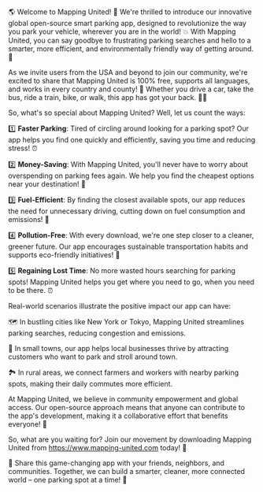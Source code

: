 🌎 Welcome to Mapping United! 🚀 We're thrilled to introduce our innovative global open-source smart parking app, designed to revolutionize the way you park your vehicle, wherever you are in the world! 💥 With Mapping United, you can say goodbye to frustrating parking searches and hello to a smarter, more efficient, and environmentally friendly way of getting around. 🌟

As we invite users from the USA and beyond to join our community, we're excited to share that Mapping United is 100% free, supports all languages, and works in every country and county! 🎉 Whether you drive a car, take the bus, ride a train, bike, or walk, this app has got your back. 🚶‍♀️

So, what's so special about Mapping United? Well, let us count the ways:

1️⃣ **Faster Parking**: Tired of circling around looking for a parking spot? Our app helps you find one quickly and efficiently, saving you time and reducing stress! ⏰

2️⃣ **Money-Saving**: With Mapping United, you'll never have to worry about overspending on parking fees again. We help you find the cheapest options near your destination! 💸

3️⃣ **Fuel-Efficient**: By finding the closest available spots, our app reduces the need for unnecessary driving, cutting down on fuel consumption and emissions! 🚗

4️⃣ **Pollution-Free**: With every download, we're one step closer to a cleaner, greener future. Our app encourages sustainable transportation habits and supports eco-friendly initiatives! 🌿

5️⃣ **Regaining Lost Time**: No more wasted hours searching for parking spots! Mapping United helps you get where you need to go, when you need to be there. ⏰

Real-world scenarios illustrate the positive impact our app can have:

🗺️ In bustling cities like New York or Tokyo, Mapping United streamlines parking searches, reducing congestion and emissions.

🌳 In small towns, our app helps local businesses thrive by attracting customers who want to park and stroll around town.

🏞️ In rural areas, we connect farmers and workers with nearby parking spots, making their daily commutes more efficient.

At Mapping United, we believe in community empowerment and global access. Our open-source approach means that anyone can contribute to the app's development, making it a collaborative effort that benefits everyone! 🤝

So, what are you waiting for? Join our movement by downloading Mapping United from https://www.mapping-united.com today! 📲

📨 Share this game-changing app with your friends, neighbors, and communities. Together, we can build a smarter, cleaner, more connected world – one parking spot at a time! 🌟